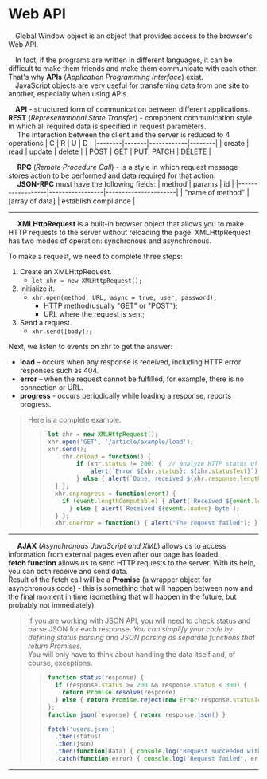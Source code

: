 # Web API
&emsp;Global Window object is an object that provides access to the browser's Web API.

&emsp;In fact, if the programs are written in different languages, it can be difficult to make them friends and make them communicate with each other. That's why **APIs** (_Application Programming Interface_) exist.<br>
&emsp;JavaScript objects are very useful for transferring data from one site to another, especially when using APIs.

&emsp;**API** - structured form of communication between different applications.<br>
**REST** (_Representational State Transfer_) - component communication style in which all required data is specified in request parameters.<br>
&emsp; The interaction between the client and the server is reduced to 4 operations
   |   C    |   R   |     U      |   D    |
   |--------|-------|------------|--------|
   | create | read  |   update   | delete |
   |  POST  |  GET  | PUT, PATCH | DELETE |

&emsp; **RPC** (_Remote Procedure Call_) - is a style in which request message stores action to be performed and data required for that action.<br>
&emsp; **JSON-RPC** must have the following fields:
  |      method      |       params    |          id          |
  |------------------|-----------------|----------------------|
  | "name of method" | [array of data] | establish compliance |
___

&emsp; **XMLHttpRequest** is a built-in browser object that allows you to make HTTP requests to the server without reloading the page. XMLHttpRequest has two modes of operation: synchronous and asynchronous.

To make a request, we need to complete three steps:
1. Create an XMLHttpRequest.
    + ``let xhr = new XMLHttpRequest();`` 
2. Initialize it.
    + ``xhr.open(method, URL, async = true, user, password);``
        - HTTP method(usually "GET" or "POST");
        - URL where the request is sent;
3. Send a request.
    + ``xhr.send([body]);``

Next, we listen to events on xhr to get the answer:
  + **load** – occurs when any response is received, including HTTP error responses such as 404.
  + **error** – when the request cannot be fulfilled, for example, there is no connection or URL.
  + **progress** - occurs periodically while loading a response, reports progress.
> Here is a complete example.
> > ```javascript
> > let xhr = new XMLHttpRequest();
> > xhr.open('GET', '/article/example/load');
> > xhr.send();
> > 	xhr.onload = function() {
> > 		if (xhr.status != 200) {  // analyze HTTP status of response
> > 			alert(`Error ${xhr.status}: ${xhr.statusText}`);    // 404: Not Found
> > 		} else { alert(`Done, received ${xhr.response.length} byte`);  // this is server response
> >   } };
> >   xhr.onprogress = function(event) { 
> >     if (event.lengthComputable) { alert(`Received ${event.loaded} of ${event.total} byte`);
> > 	  } else { alert(`Received ${event.loaded} byte`); 
> >   } };
> >   xhr.onerror = function() { alert("The request failed"); };
> > ```

___

&emsp; **AJAX** (_Asynchronous JavaScript and XML_) allows us to access information from external pages even after our page has loaded.<br>
**fetch function** allows us to send HTTP requests to the server. With its help, you can both receive and send data.<br>
Result of the fetch call will be a **Promise** (a wrapper object for asynchronous code) - this is something that will happen between now and the final moment in time (something that will happen in the future, but probably not immediately).

> If you are working with JSON API, you will need to check status and parse JSON for each response. _You can simplify your code by defining status parsing and JSON parsing as separate functions that return Promises._<br>
> You will only have to think about handling the data itself and, of course, exceptions.
> > ```javascript
> > function status(response) {  
> >   if (response.status >= 200 && response.status < 300) {  
> >     return Promise.resolve(response)  
> >   } else { return Promise.reject(new Error(response.statusText)) }  
> > };
> > function json(response) { return response.json() }
> > 
> > fetch('users.json')  
> >   .then(status)  
> >   .then(json)  
> >   .then(function(data) { console.log('Request succeeded with JSON response', data); })
> >   .catch(function(error) { console.log('Request failed', error); });
> > ```



___

